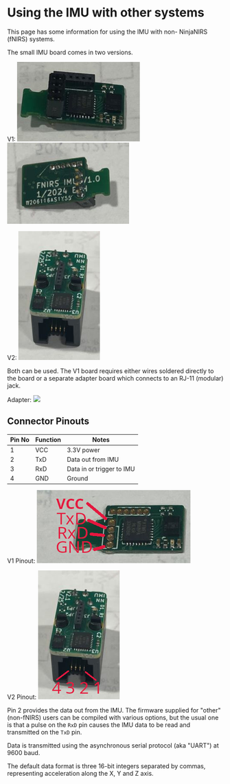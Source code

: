# Using the IMU with other systems

This page has some information for using the IMU with non- NinjaNIRS (fNIRS) systems.

The small IMU board comes in two versions.

V1:  ![](Images/v1-imu-front.jpg?raw=true)  ![](Images/v1-imu-back.jpg?raw=true)

V2:  ![](Images/v2-imu.jpg?raw=true)

Both can be used.  The V1 board requires either wires soldered
directly to the board or a separate adapter board which connects to an RJ-11 (modular) jack.

Adapter:  ![](Images/adapter.jpeg?raw=true)

## Connector Pinouts

| Pin No | Function | Notes                     |
|--------|----------|---------------------------|
| 1      | VCC      | 3.3V power                |
| 2      | TxD      | Data out from IMU         |
| 3      | RxD      | Data in or trigger to IMU |
| 4      | GND      | Ground                    |

V1 Pinout: ![](Images/v1-imu-pinout.jpg?raw=true)

V2 Pinout: ![](Images/v2-imu-pinout.jpg?raw=true)

Pin 2 provides the data out from the IMU.  The firmware supplied for
"other" (non-fNIRS) users can be compiled with various options, but
the usual one is that a pulse on the `RxD` pin causes the IMU data to
be read and transmitted on the `TxD` pin.

Data is transmitted using the asynchronous serial protocol (aka "UART") at 9600 baud.

The default data format is three 16-bit integers separated by commas,
representing acceleration along the X, Y and Z axis.


